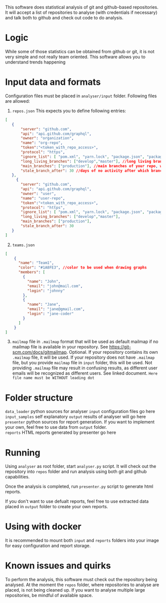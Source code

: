 This software does statistical analysis of git and github-based repositories.
It will accept a list of repositories to analyse (with credentials if necessary) and talk both to github and check out code to do analysis.

# Logic
While some of those statistics can be obtained from github or git, it is not very simple and not really team oriented.
This software allows you to understand trends happening 

# Input data and formats
Configuration files must be placed in `analyser/input` folder.
Following files are allowed:
1. `repos.json`
This expects you to define following entries:
 ```json
[
    {
        "server": "github.com",
        "api": "api.github.com/graphql",
        "owner": "organization",
        "name": "org-repo",
        "token":"<token_with_repo_access>",
        "protocol": "https",
        "ignore_list": [ "pom.xml", "yarn.lock", "package.json", "package-lock.json" ], //files in your repo to ignore during analysis
        "long_living_branches": ["develop","master"], //long living branches of your repo, will never be marked as stale, they are also counted as a separate data point when analysing PR statistics
        "main_branches": ["production"], //main branches of your repo, will never be marked as stale 
        "stale_branch_after": 30 //days of no activity after which branch is set to stale
    },
      {
        "server": "github.com",
        "api": "api.github.com/graphql",
        "owner": "user",
        "name": "user-repo",
        "token":"<token_with_repo_access>",
        "protocol": "https",
        "ignore_list": [ "pom.xml", "yarn.lock", "package.json", "package-lock.json" ],
        "long_living_branches": ["develop","master"],
        "main_branches": ["production"],
        "stale_branch_after": 30
    }
]
```
2. `teams.json`
```json
[
    {
      "name": "Team1", 
      "color": "#1A8FE3", //color to be used when drawing graphs
      "members": [
        {
          "name": "John",
          "email": "john@mail.com",
          "login": "johnny"
        },
        {
          "name": "Jane",
          "email": "jane@gmail.com",
          "login": "jane-coder"
        }
      ]
    }  
]
```
3. `mailmap` file in ```.mailmap``` format that will be used as default mailmap if no mailmap file is available in your repository. See https://git-scm.com/docs/gitmailmap. Optional. If your repository contains its own `.mailmap` file, it will be used. If your repository does not have `.mailmap`
file, but you provide `mailmap` file in `input` folder, this will be used. Not providing `.mailmap` file may result in confusing results, as different user emails will be recognized as different users. See linked document. `Here file name must be WITHOUT leading dot`

# Folder structure
`data_loader` python sources for analyser
`input` configuration files go here
`input_samples` self explanatory
`output` results of analyser will go here
`presenter` python sources for report generation. If you want to implement your own, feel free to use data from `output` folder.\
`reports` HTML reports generated by presenter go here

# Running
Using `analyser` as root folder, start `analyser.py` script.
It will check out the repository into `repos` folder and run analysis using both git and github capabilities.

Once the analysis is completed, run `presenter.py` script to generate html reports.

If you don't want to use defualt reports, feel free to use extracted data placed in `output` folder to create your own reports.

# Using with docker
It is recommended to mount both `input` and `reports` folders into your image for easy configuration and report storage.

# Known issues and quirks
To perform the analysis, this software must check out the repository being analysed.
At the moment the `repos` folder, where repositories to analyse are placed, is not being cleaned up. If you want to 
analyse multiple large repositories, be mindful of available space.

